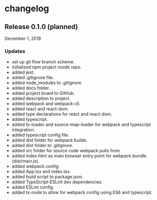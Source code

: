 # changelog

## Release 0.1.0 (planned)
December 1, 2019

### Updates
- set up git flow branch scheme.
- initialized npm project inside repo.
- added jest.
- added .gitignore file.
- added node_modules to .gitignore.
- added docs folder.
- added project board to GitHub.
- added description to project.
- added webpack and webpack-cli.
- added react and react-dom.
- added type declarations for react and react-dom.
- added typescript.
- added ts-loader and source-map-loader for webpack and typescript integration.
- added typescript config file.
- added dist folder for webpack builds.
- added dist folder to .gitignore.
- added src folder for source code webpack pulls from.
- added index.html as main browser entry point for webpack bundle (dist/main.js).
- added webpack config.
- added App.tsx and index.tsx.
- added build script to package.json.
- added TypeScript-ESLint dev dependencies.
- added ESLint config.
- added ts-node to allow for webpack config using ES6 and typescript.